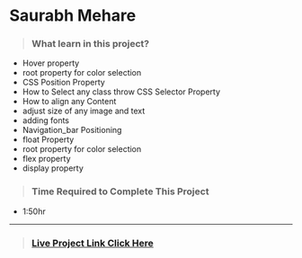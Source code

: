 #  **Saurabh Mehare**

>### What learn in this project?
- Hover property 
- root property for color selection
- CSS Position Property
- How to Select any class throw CSS   Selector Property
- How to align any Content 
- adjust size of any image and text
- adding fonts 
- Navigation_bar Positioning
- float Property 
- root property for color selection
- flex property
- display property 

>### Time Required to Complete This Project
- 1:50hr 

---
>### [Live Project Link Click Here ](https://project4-competition.netlify.app)
